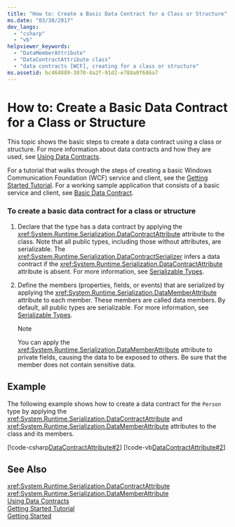 ```yaml
---
title: "How to: Create a Basic Data Contract for a Class or Structure"
ms.date: "03/30/2017"
dev_langs: 
  - "csharp"
  - "vb"
helpviewer_keywords: 
  - "DataMemberAttribute"
  - "DataContractAttribute class"
  - "data contracts [WCF], creating for a class or structure"
ms.assetid: bc464889-3070-4a2f-91d2-e788a0f686a7
---
```

# How to: Create a Basic Data Contract for a Class or Structure
This topic shows the basic steps to create a data contract using a class or structure. For more information about data contracts and how they are used, see [Using Data Contracts](../../../../docs/framework/wcf/feature-details/using-data-contracts.md).  
  
 For a tutorial that walks through the steps of creating a basic Windows Communication Foundation (WCF) service and client, see the [Getting Started Tutorial](../../../../docs/framework/wcf/getting-started-tutorial.md). For a working sample application that consists of a basic service and client, see [Basic Data Contract](../../../../docs/framework/wcf/samples/basic-data-contract.md).  
  
### To create a basic data contract for a class or structure  
  
1.  Declare that the type has a data contract by applying the <xref:System.Runtime.Serialization.DataContractAttribute> attribute to the class. Note that all public types, including those without attributes, are serializable. The <xref:System.Runtime.Serialization.DataContractSerializer> infers a data contract if the <xref:System.Runtime.Serialization.DataContractAttribute> attribute is absent. For more information, see [Serializable Types](../../../../docs/framework/wcf/feature-details/serializable-types.md).  
  
2.  Define the members (properties, fields, or events) that are serialized by applying the <xref:System.Runtime.Serialization.DataMemberAttribute> attribute to each member. These members are called data members. By default, all public types are serializable. For more information, see [Serializable Types](../../../../docs/framework/wcf/feature-details/serializable-types.md).  
  
    > [!NOTE]
    >  You can apply the <xref:System.Runtime.Serialization.DataMemberAttribute> attribute to private fields, causing the data to be exposed to others. Be sure that the member does not contain sensitive data.  
  
## Example  
 The following example shows how to create a data contract for the `Person` type by applying the <xref:System.Runtime.Serialization.DataContractAttribute> and <xref:System.Runtime.Serialization.DataMemberAttribute> attributes to the class and its members.  
  
 [!code-csharp[DataContractAttribute#2](../../../../samples/snippets/csharp/VS_Snippets_CFX/datacontractattribute/cs/overview.cs#2)]
 [!code-vb[DataContractAttribute#2](../../../../samples/snippets/visualbasic/VS_Snippets_CFX/datacontractattribute/vb/overview.vb#2)]  
  
## See Also  
 <xref:System.Runtime.Serialization.DataContractAttribute>  
 <xref:System.Runtime.Serialization.DataMemberAttribute>  
 [Using Data Contracts](../../../../docs/framework/wcf/feature-details/using-data-contracts.md)  
 [Getting Started Tutorial](../../../../docs/framework/wcf/getting-started-tutorial.md)  
 [Getting Started](../../../../docs/framework/wcf/samples/getting-started-sample.md)
